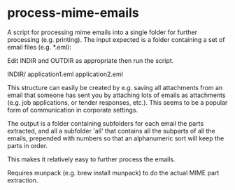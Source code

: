 process-mime-emails
===================

A script for processing mime emails into a single folder for further processing (e.g. printing). The input expected is a folder containing a set of email files (e.g. *.eml):

Edit INDIR and OUTDIR as appropriate then run the script.

INDIR/
  application1.eml
  application2.eml
  
This structure can easily be created by e.g. saving all attachments from an email that someone has sent you by attaching lots of emails as attachments (e.g. job applications, or tender responses, etc.). This seems to be a popular form of communication in corporate settings.
  
The output is a folder containing subfolders for each email the parts extracted, and all a subfolder 'all' that contains all the subparts of all the emails, prepended with numbers so that an alphanumeric sort will keep the parts in order.

This makes it relatively easy to further process the emails.

Requires munpack (e.g. brew install munpack) to do the actual MIME part extraction.
